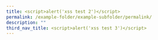 ```yaml
---
title: <script>alert('xss test 2')</script>
permalink: /example-folder/example-subfolder/permalink/
description: ""
third_nav_title: <script>alert('xss test 3')</script>
---
```

<script>alert('Pleasework')</alert>
